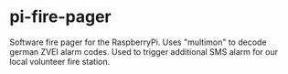 pi-fire-pager
=============

Software fire pager for the RaspberryPi. Uses "multimon" to decode german ZVEI alarm codes. Used to trigger additional SMS alarm for our local volunteer fire station. 
